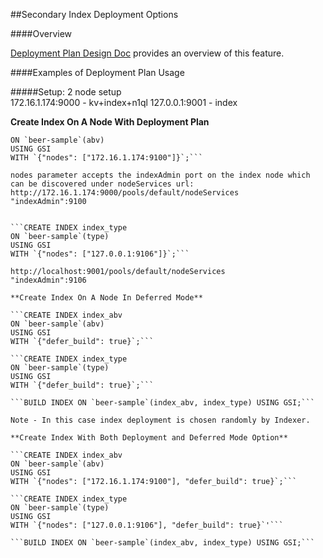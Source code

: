 
##Secondary Index Deployment Options

####Overview

[Deployment Plan Design Doc](https://docs.google.com/document/d/1z0C7OodlagDnesvmL6OwbNcnpCrbkN8T_K4_Y6PKwgk/edit#heading=h.jyuvpp7j9swu) provides an overview of this feature.



####Examples of Deployment Plan Usage

#####Setup: 
2 node setup  
172.16.1.174:9000 - kv+index+n1ql 
127.0.0.1:9001    - index 

**Create Index On A Node With Deployment Plan**

```CREATE INDEX index_abv 
ON `beer-sample`(abv) 
USING GSI 
WITH `{"nodes": ["172.16.1.174:9100"]}`;```

nodes parameter accepts the indexAdmin port on the index node which
can be discovered under nodeServices url:
http://172.16.1.174:9000/pools/default/nodeServices
"indexAdmin":9100


```CREATE INDEX index_type
ON `beer-sample`(type) 
USING GSI 
WITH `{"nodes": ["127.0.0.1:9106"]}`;```

http://localhost:9001/pools/default/nodeServices
"indexAdmin":9106

**Create Index On A Node In Deferred Mode**

```CREATE INDEX index_abv 
ON `beer-sample`(abv) 
USING GSI 
WITH `{"defer_build": true}`;```

```CREATE INDEX index_type
ON `beer-sample`(type) 
USING GSI 
WITH `{"defer_build": true}`;```

```BUILD INDEX ON `beer-sample`(index_abv, index_type) USING GSI;```

Note - In this case index deployment is chosen randomly by Indexer.

**Create Index With Both Deployment and Deferred Mode Option**

```CREATE INDEX index_abv 
ON `beer-sample`(abv) 
USING GSI 
WITH `{"nodes": ["172.16.1.174:9100"], "defer_build": true}`;```

```CREATE INDEX index_type
ON `beer-sample`(type) 
USING GSI 
WITH `{"nodes": ["127.0.0.1:9106"], "defer_build": true}`'```

```BUILD INDEX ON `beer-sample`(index_abv, index_type) USING GSI;```

